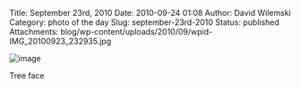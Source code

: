 Title: September 23rd, 2010 
Date: 2010-09-24 01:08
Author: David Wilemski
Category: photo of the day
Slug: september-23rd-2010
Status: published
Attachments: blog/wp-content/uploads/2010/09/wpid-IMG_20100923_232935.jpg

![image](http://oromis.davidwilemski.com/blog/wp-content/uploads/2010/09/wpid-IMG_20100923_232935.jpg)

Tree face
